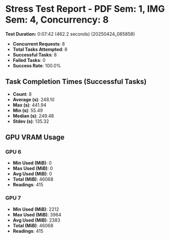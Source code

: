 # Stress Test Report - PDF Sem: 1, IMG Sem: 4, Concurrency: 8

**Test Duration:** 0:07:42 (462.2 seconds) (20250424_085858)

- **Concurrent Requests**: 8
- **Total Tasks Attempted**: 8
- **Successful Tasks**: 8
- **Failed Tasks**: 0
- **Success Rate**: 100.0%

## Task Completion Times (Successful Tasks)

- **Count**: 8
- **Average (s)**: 248.10
- **Max (s)**: 441.94
- **Min (s)**: 55.49
- **Median (s)**: 249.48
- **Stdev (s)**: 135.32

## GPU VRAM Usage

### GPU 6

- **Min Used (MiB)**: 0
- **Max Used (MiB)**: 0
- **Avg Used (MiB)**: 0
- **Total (MiB)**: 46068
- **Readings**: 415

### GPU 7

- **Min Used (MiB)**: 2212
- **Max Used (MiB)**: 3964
- **Avg Used (MiB)**: 2383
- **Total (MiB)**: 46068
- **Readings**: 415


